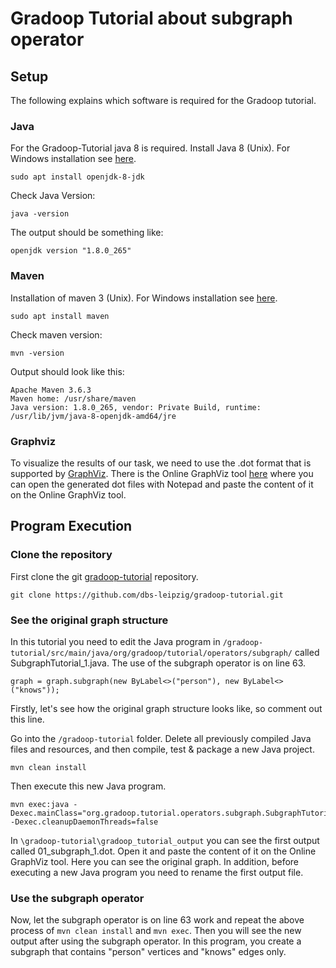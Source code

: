 # Gradoop Tutorial about subgraph operator


## Setup

The following explains which software is required for the Gradoop tutorial.

### Java

For the Gradoop-Tutorial java 8 is required. Install Java 8 (Unix). For Windows installation see [here](https://www.java.com/en/download/help/windows_manual_download.html).
 
```
sudo apt install openjdk-8-jdk
```

Check Java Version:

```
java -version
```

The output should be something like:

```
openjdk version "1.8.0_265"
```

### Maven

Installation of maven 3 (Unix). For Windows installation see [here](https://docs.wso2.com/display/IS323/Installing+Apache+Maven+on+Windows).

```
sudo apt install maven
```

Check maven version:

```
mvn -version 
```

Output should look like this:

```
Apache Maven 3.6.3
Maven home: /usr/share/maven
Java version: 1.8.0_265, vendor: Private Build, runtime: /usr/lib/jvm/java-8-openjdk-amd64/jre
```

### Graphviz

To visualize the results of our task, we need to use the .dot format that is supported by [GraphViz](https://graphviz.gitlab.io/download/).
There is the Online GraphViz tool [here](https://dreampuf.github.io/GraphvizOnline/#digraph%20%7B%0A%0Asubgraph%20cluster_g5f510d30ea80a38fa8609449%7B%0Alabel%3D%22Gradoop%20Tutorial%22%3B%0Av5f510d30ea80a38fa86094465f510d30ea80a38fa8609449%20%5Bshape%3DMrecord%2C%20label%3D%22Hello%22%5D%3B%0Av5f510d30ea80a38fa86094475f510d30ea80a38fa8609449%20%5Bshape%3DMrecord%2C%20label%3D%22World%22%5D%3B%0Av5f510d30ea80a38fa86094465f510d30ea80a38fa8609449-%3Ev5f510d30ea80a38fa86094475f510d30ea80a38fa8609449%20%5Blabel%3D%225f510d30ea80a38fa8609448%22%5D%3B%0A%7D%0A%0A%7D) where you can open the generated dot files with Notepad and paste the content of it on the Online GraphViz tool.

## Program Execution

### Clone the repository
First clone the git [gradoop-tutorial](https://github.com/dbs-leipzig/gradoop-tutorial) repository.

```
git clone https://github.com/dbs-leipzig/gradoop-tutorial.git
```

### See the original graph structure
In this tutorial you need to edit the Java program in `/gradoop-tutorial/src/main/java/org/gradoop/tutorial/operators/subgraph/` called SubgraphTutorial_1.java. The use of the subgraph operator is on line 63. 

```
graph = graph.subgraph(new ByLabel<>("person"), new ByLabel<>("knows"));
```

Firstly, let's see how the original graph structure looks like, so comment out this line. 

Go into the `/gradoop-tutorial` folder. Delete all previously compiled Java files and resources, and then compile, test & package a new Java project.

```
mvn clean install
```

Then execute this new Java program.

```
mvn exec:java -Dexec.mainClass="org.gradoop.tutorial.operators.subgraph.SubgraphTutorial_1" -Dexec.cleanupDaemonThreads=false
```

In `\gradoop-tutorial\gradoop_tutorial_output` you can see the first output called 01_subgraph_1.dot. Open it and paste the content of it on the Online GraphViz tool. Here you can see the original graph. In addition, before executing a new Java program you need to rename the first output file.

### Use the subgraph operator
Now, let the subgraph operator is on line 63 work and repeat the above process of `mvn clean install` and `mvn exec`. Then you will see the new output after using the subgraph operator. In this program, you create a subgraph that contains "person" vertices and "knows" edges only.

